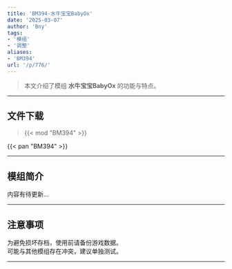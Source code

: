 ```yaml
---
title: 'BM394-水牛宝宝BabyOx'
date: '2025-03-07'
author: 'Bny'
tags:
- '模组'
- '调整'
aliases:
- 'BM394'
url: '/p/776/'
---
```


> 本文介绍了模组 **水牛宝宝BabyOx** 的功能与特点。

---

## 文件下载  

> {{< mod "BM394" >}}  

{{< pan "BM394" >}}  

---

## 模组简介

>  
内容有待更新...  

---

## 注意事项

>  
为避免损坏存档，使用前请备份游戏数据。  
可能与其他模组存在冲突，建议单独测试。  

---

